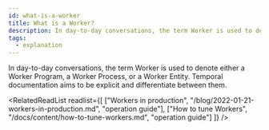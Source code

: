 ```yaml
---
id: what-is-a-worker
title: What is a Worker?
description: In day-to-day conversations, the term Worker is used to denote both a Worker Program and a Worker Process. Temporal documentation aims to be explicit and differentiate between them.
tags:
  - explanation
---
```


In day-to-day conversations, the term Worker is used to denote either a Worker Program, a Worker Process, or a Worker Entity.
Temporal documentation aims to be explicit and differentiate between them.

<RelatedReadList
readlist={[
["Workers in production", "/blog/2022-01-21-workers-in-production.md", "operation guide"],
["How to tune Workers", "/docs/content/how-to-tune-workers.md", "operation guide"]
]}
/>
